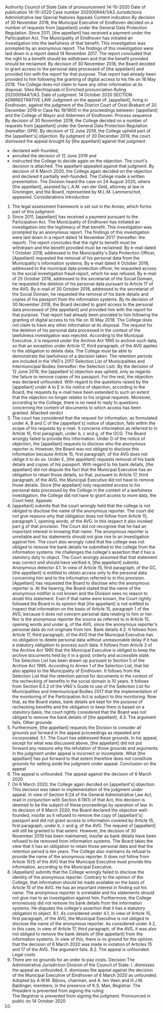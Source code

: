 Authority
Council of State
Date of pronouncement
14-10-2020
Date of publication
14-10-2020 
Case number
202000944/1/A3
Jurisdictions
Administrative law
Special features
Appeals
Content indication
By decision of 30 November 2018, the Municipal Executive of Eindhoven decided on a number of requests from \[appellant\] under the General Data Protection Regulation. Since 2011, \[the appellant\] has received a payment under the Participation Act. The Municipality of Eindhoven has initiated an investigation into the lawfulness of that benefit. This investigation was prompted by an anonymous report. The findings of this investigation were laid down in a report dated 14 November 2017. The report concluded that the right to a benefit should be withdrawn and that the benefit provided should be reclaimed. By decision of 30 November 2018, the Board decided to grant access to the personal data processed of \[the appellant\] and provided him with the report for that purpose. That report had already been provided to him following the granting of digital access to his file on 16 May 2018. The College does not claim to have any other information at its disposal.
Sites
Rechtspraak.nl 
Enriched pronunciation 
Ruling
202000944/1/A3.
Date of judgment: 14 October 2020
SECTION
ADMINISTRATIVE LAW
Judgment on the appeal of:
\[appellant\], living in Eindhoven,
against the judgment of the District Court of Oost-Brabant of 20 December 2019 in Case No 19/1600 in the proceedings between:
\[appellant\]
and
the College of Mayor and Aldermen of Eindhoven.
Process sequence
By decision of 30 November 2018, the College decided on a number of requests from \[appellant\] under the General Data Protection Regulation (hereafter: GPR).
By decision of 12 June 2019, the College upheld part of the \[appellant's\] objection.
By judgment of 20 December 2019, the court dismissed the appeal brought by \[the appellant\] against that judgment
- declared well-founded,
- annulled the decision of 12 June 2019 and
- instructed the College to decide again on the objection. The court's decision is attached.
The appellant appealed against that judgment.
By decision of 6 March 2020, the College again decided on the objection and declared it partially well-founded.
The College made a written presentation.
The Division heard the case on 24 August 2020, where \[the appellant\], assisted by L.A.M. van der Geld, attorney at law in Groningen, and the Board, represented by M.L.M. Lammerschot, appeared.
Considerations
Introduction
1.    The legal assessment framework is set out in the Annex, which forms part of this judgment.
2.    Since 2011, \[appellant\] has received a payment pursuant to the Participation Act. The Municipality of Eindhoven has initiated an investigation into the legitimacy of that benefit. This investigation was prompted by an anonymous report. The findings of this investigation were laid down in a report dated 14 November 2017 (hereafter: the report). The report concludes that the right to benefit must be withdrawn and the benefit provided must be reclaimed.
    By e-mail dated 1 October 2018, addressed to the Municipality's Data Protection Officer, \[Appellant\] requested the removal of his personal data from the Municipality's information systems.
    By e-mail dated 4 October 2018, addressed to the municipal data protection officer, he requested access to the social investigation fraud report, which he was refused.
    By e-mail of 25 October 2018, addressed to the secretariat of the Social Domain, he requested the deletion of his personal data pursuant to Article 17 of the AVG.
    By e-mail of 30 October 2018, addressed to the secretariat of the Social Domain, he requested the removal of his bank details and copies of his passport from the information systems.
    By its decision of 30 November 2018, the Board decided to grant access to the personal data processed of \[the appellant\] and provided him with the report for that purpose. That report had already been provided to him following the granting of digital access to his file on 16 May 2018. The College does not claim to have any other information at its disposal. The request for the deletion of his personal data processed in the context of the lawfulness investigation was rejected. According to the Municipal Executive, it is required under the Archive Act 1995 to archive such data, so that an exception under Article 17, third paragraph, of the AVG applies to the obligation to delete data. The College must be able to demonstrate the lawfulness of a decision taken. The retention periods are included in the VNG's 2017 Selection List of Municipalities and Intermunicipal Bodies (hereafter: the Selection List).
    By the decision of 12 June 2019, the \[appellant's\] objection was upheld, only as regards the failure to remove copies of his passport. For the rest, the objection was declared unfounded. With regard to the questions raised by the \[appellant\] under A to E in his notice of objection, according to the Board, the requests by e-mail have been extended to such an extent that the objection no longer relates to his original requests. Moreover, according to the College, there is no need to reply to questions concerning the content of documents to which access has been granted.
Attacked verdict
3.    The court has considered that the request for information, as formulated under A, B and C of the \[appellant's\] notice of objection, falls within the scope of his requests by e-mail. It concerns information as referred to in Article 15, first paragraph, under b, c and g, of the GCG. The Board wrongly failed to provide this information. Under D of the notice of objection, the \[appellant\] requests to disclose who the anonymous reporter is. However, the Board was not obliged to disclose this information because Article 15, first paragraph, of the AVG does not oblige it to do so. Under E, \[the appellant\] requests removal of his bank details and copies of his passport. With regard to his bank details, \[the appellant\] did not dispute the fact that the Municipal Executive has an obligation to retain those details, so that, pursuant to Article 17, third paragraph, of the AVG, the Municipal Executive did not have to remove those details. Since \[the appellant\] only requested access to his personal data processed by the College in the context of a lawfulness investigation, the College did not have to grant access to more data, the Court held.
Appeals
4.    \[appellant\] submits that the court wrongly held that the college is not obliged to disclose the name of the anonymous reporter. The court did not give reasons why that obligation does not follow from Article 15, paragraph 1, opening words, of the AVG. In this respect it also invoked part g of that provision. The Court did not recognise that he had an important interest in knowing that name. The anonymous reporter is unreliable and his statements should not give rise to an investigation against him. The court also wrongly ruled that the college was not obliged to remove the bank details he submitted to the college from the information systems. He challenges the college's assertion that it has a statutory duty to object. The Court wrongly assumed that that statement was correct and should have verified it, \[the appellant\] submits.
Anonymous detector
4.1.    In view of Article 15, first paragraph, of the GC, \[the appellant\] is entitled to obtain access only to the personal data concerning him and to the information referred to in this provision. \[Appellant\] has requested the Board to disclose who the anonymous reporter is. At the hearing, the Board stated that the name of the anonymous notifier is not known and the Division sees no reason to doubt this statement. Even if that name were known, the Court rightly followed the Board in its opinion that \[the appellant\] is not entitled to inspect that information on the basis of Article 15, paragraph 1 of the AVG, because it does not concern personal data relating to him or her. Nor is the anonymous reporter the source as referred to in Article 15, opening words and under g, of the AVG, since the anonymous reporter's personal data do not originate from him.
Bank details
4.2.    It follows from Article 17, third paragraph, of the AVG that the Municipal Executive has no obligation to delete personal data without unreasonable delay if it has a statutory obligation to process such data. It follows from Article 3 of the Archive Act 1995 that the Municipal Executive is obliged to keep the archive documents held by it in a good, orderly and accessible state. The Selection List has been drawn up pursuant to Section 5 of the Archive Act 1995. According to Annex 1 of the Selection List, that list also applies to the Municipality of Eindhoven. It follows from the Selection List that the retention period for documents in the context of the rechecking of benefits in the social domain is 10 years. It follows from Section 6.5.2 of the VNG's Guide to use of the Selection List for Municipalities and Intermunicipal Bodies 2017 that the implementation of the monitoring of the Participation Act is subject to this monitoring. Now that, as the Board states, bank details are kept for the purpose of rechecking benefits and the obligation to keep them is based on a statutory basis, the court rightly considered that the Board was not obliged to remove the bank details of \[the appellant\].
4.3.    The argument fails.
Other grounds
5.    Furthermore, \[the appellant\] requests the Division to consider all grounds put forward in the appeal proceedings as repeated and incorporated.
5.1.    The Court has addressed these grounds. In his appeal, except for what was discussed above, \[the appellant\] did not put forward any reasons why the refutation of those grounds and arguments in the judgment under appeal is incorrect or incomplete. What \[the appellant\] has put forward to that extent therefore does not constitute grounds for setting aside the judgment under appeal.
Conclusion on the appeal
6.    The appeal is unfounded.
The appeal against the decision of 6 March 2020
7.    On 6 March 2020, the College again decided on \[appellant's\] objection. This decision was taken in implementation of the judgment under appeal. In view of Section 6:24 of the General Administrative Law Act, read in conjunction with Section 6:19(1) of that Act, this decision is deemed to be the subject of these proceedings by operation of law.
    In its decision of 6 March 2020, the Board declared the objection well-founded, insofar as it refused to remove the copy of \[appellant's\] passport and did not grant access to information covered by Article 15, first paragraph, under b, c and g, of the AVG. The request of \[appellant\] will still be granted to that extent. However, the decision of 30 November 2019 has been maintained, insofar as bank details have been refused to be removed from information systems. The Board takes the view that it has an obligation to retain those personal data and that the retention period is ten years. The College also maintains its refusal to provide the name of the anonymous reporter. It does not follow from Article 15(1) of the AVG that the Municipal Executive must provide this information, according to the Municipal Executive.
8.    \[Appellant\] submits that the College wrongly failed to disclose the identity of the anonymous reporter. Contrary to the opinion of the College, that information should be made available on the basis of Article 15 of the AVG. He has an important interest in finding out his name. The anonymous reporter is unreliable and his statements should not give rise to an investigation against him. Furthermore, the College erroneously did not remove his bank details from the information systems. He disputes the college's assertion that it has a statutory obligation to object.
8.1.    As considered under 4.1, in view of Article 15, first paragraph, of the AVG, the Municipal Executive is not obliged to disclose the name of the anonymous reporter. As considered under 4.2, in this case, in view of Article 17, third paragraph, of the AVG, it was also not obliged to remove the bank details of \[the appellant\] from the information systems. In view of this, there is no ground for the opinion that the decision of 6 March 2020 was made in violation of Articles 15 and 17 of the AVG.
    The argument fails.
8.2.    The appeal is unfounded.
Legal costs
9.    There are no grounds for an order to pay costs.
Decision
The Administrative Jurisdiction Division of the Council of State:
I. dismisses the appeal as unfounded;
II. dismisses the appeal against the decision of the Municipal Executive of Eindhoven of 6 March 2020 as unfounded.
Adopted by A.W.M. Bijloos, chairman, and A. ten Veen and H.J.M. Baldinger, members, in the presence of K.S. Man, Registrar.
The President is prevented from signing the ruling.   
The Registrar is prevented from signing the judgment.
Pronounced in public on 14 October 2020
629.
